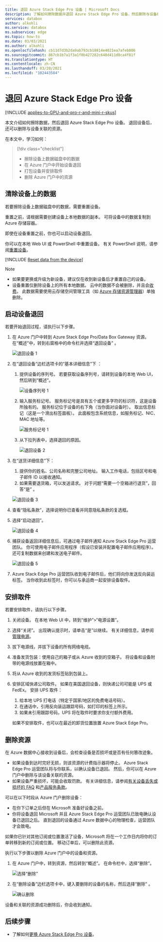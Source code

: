 ```yaml
---
title: 退回 Azure Stack Edge Pro 设备 | Microsoft Docs
description: 了解如何擦除数据并退回 Azure Stack Edge Pro 设备，然后删除与设备相关的资源。
services: databox
author: alkohli
ms.service: databox
ms.subservice: edge
ms.topic: how-to
ms.date: 03/03/2021
ms.author: alkohli
ms.openlocfilehash: cb11d7d3b2da9ab793cb18814e4021ea7afeb806
ms.sourcegitcommit: 867cb1b7a1f3a1f0b427282c648d411d0ca4f81f
ms.translationtype: HT
ms.contentlocale: zh-CN
ms.lasthandoff: 03/20/2021
ms.locfileid: "102443584"
---
```

# <a name="return-your-azure-stack-edge-pro-device"></a>退回 Azure Stack Edge Pro 设备

[!INCLUDE [applies-to-GPU-and-pro-r-and-mini-r-skus](../../includes/azure-stack-edge-applies-to-gpu-pro-r-mini-r-sku.md)]

本文介绍如何擦除数据，然后退回 Azure Stack Edge Pro 设备。 退回设备后，还可以删除与设备关联的资源。

在本文中，学习如何：

> [!div class="checklist"]
>
> * 擦除设备上数据磁盘中的数据
> * 在 Azure 门户中开始设备退回
> * 打包设备并安排取件
> * 删除 Azure 门户中的资源

## <a name="erase-data-from-the-device"></a>清除设备上的数据

若要擦除设备上数据磁盘中的数据，需要重置设备。

重置之前，请根据需要创建设备上本地数据的副本。 可将设备中的数据复制到 Azure 存储容器。 

即使在设备重置之前，你也可以启动设备退回。

你可以在本地 Web UI 或 PowerShell 中重置设备。 有关 PowerShell 说明，请参阅[重置设备](./azure-stack-edge-connect-powershell-interface.md#reset-your-device)。

[!INCLUDE [Reset data from the device](../../includes/azure-stack-edge-device-reset.md)]

> [!NOTE]
> - 如果要更换或升级为新设备，建议仅在收到新设备后才重置自己的设备。
> - 设备重置仅删除设备上的所有本地数据。 云中的数据不会被删除，并且会[收费](https://azure.microsoft.com/pricing/details/storage/)。 此数据需要使用云存储空间管理工具（如 [Azure 存储资源管理器](https://azure.microsoft.com/features/storage-explorer/)）单独删除。

## <a name="initiate-device-return"></a>启动设备退回

若要开始退回过程，请执行以下步骤。

1. 在 Azure 门户中转到 Azure Stack Edge Pro/Data Box Gateway 资源。 在“概述”中，转到右窗格中的命令栏并选择“退回设备” 。 

    ![退回设备 1](media/azure-stack-edge-return-device/return-device-1.png)  

2. 在“退回设备”边栏选项卡的“基本详细信息”下 ：

    1. 提供设备的序列号。 若要获取设备序列号，请转到设备的本地 Web UI，然后转到“概述”。  
    
       ![设备序列号 1](media/azure-stack-edge-return-device/device-serial-number-1.png) 

    2. 输入服务标记号。 服务标记号是具有五个或更多字符的标识符，这是设备所独有的。 服务标记位于设备的右下角（当你面对设备时）。 取出信息标记（这是一个滑出标签面板）。 此面板包含系统信息，如服务标记、NIC、MAC 地址等。 
    
       ![服务标记号 1](media/azure-stack-edge-return-device/service-tag-number-1.png)

    3. 从下拉列表中，选择退回的原因。

       ![退回设备 2](media/azure-stack-edge-return-device/return-device-2.png) 

3. 在“送货详细信息”下：

    1. 提供你的姓名、公司名称和完整公司地址。 输入工作电话，包括区号和电子邮件 ID 以接收通知。
    2. 如果需要退货箱，可以发送请求。 对于问题“需要一个空箱进行退货”，回答“是” 。

    ![退回设备 3](media/azure-stack-edge-return-device/return-device-3.png)

4. 查看“隐私条款”，选择说明你已查看并同意隐私条款的复选框。

5. 选择“启动退回”。

    ![退回设备 4](media/azure-stack-edge-return-device/return-device-4.png) 

6. 捕获设备返回详细信息后，可通过电子邮件通知 Azure Stack Edge Pro 运营团队。 你可使用电子邮件应用程序（假设已安装并配置电子邮件应用程序）。 还可复制数据来创建和发送电子邮件。

    ![退回设备 5](media/azure-stack-edge-return-device/return-device-5.png) 

7. Azure Stack Edge Pro 运营团队收到电子邮件后，他们将向你发送反向装运标签。 当你收到此标签时，你可以与承运商一起安排设备取件。 

## <a name="schedule-a-pickup"></a>安排取件

若要安排取件，请执行以下步骤。

1. 关闭设备。 在本地 Web UI 中，转到“维护”>“电源设置”。
2. 选择“关闭”。 出现确认提示时，请单击“是”以继续。 有关详细信息，请参阅[管理电源](../databox-gateway/data-box-gateway-manage-access-power-connectivity-mode.md#manage-power)。
3. 拔下电源线，并拔下设备的所有网络电缆。
4. 准备发货包装：使用自己的箱子或从 Azure 收到的空箱子。 将设备和设备附带的电源线放置在箱中。
5. 将从 Azure 收到的发货标签贴到包装上。
6. 安排区域快递公司取件。 如果在美国退回设备，则快递公司可能是 UPS 或 FedEx。 安排 UPS 取件：

    1. 给本地 UPS 打电话（特定于国家/地区的免费电话号码）。
    2. 在通话中，引用反向装运跟踪号码，如打印的标签上所示。
    3. 如果未引用跟踪号码，UPS 将在取件时要求你支付额外费用。

    如果不安排取件，也可以在最近的卸货位置放置 Azure Stack Edge Pro。

## <a name="delete-the-resource"></a>删除资源

在 Azure 数据中心接收到设备后，会检查设备是否损坏或是否有任何篡改迹象。

- 如果设备到达时完好无损，则该资源的计费指示器将停止。 Azure Stack Edge Pro 运营团队将与你联系，以确认设备已退回。 然后，你可以在 Azure 门户中删除与该设备关联的资源。
- 如果设备严重损坏，可能会收取罚款。 有关详细信息，请参阅[有关设备丢失或损坏的 FAQ](https://azure.microsoft.com/pricing/details/databox/edge/) 和[产品服务条款](https://www.microsoft.com/licensing/product-licensing/products)。  


可以在以下时段从 Azure 门户删除设备：

- 在你下订单之后但在 Microsoft 准备好设备之前。
- 你将设备退回 Microsoft 并且 Azure Stack Edge Pro 运营团队已致电确认设备已退回之后。 直到退回的设备通过 Azure 数据中心的物理检查，运营团队才会致电。

如果你已针对其他订阅或位置激活了设备，Microsoft 将在一个工作日内将你的订单转移到新的订阅或位置。 移动订单后，可以删除此资源。


执行以下步骤以删除 Azure 门户中的设备和资源。

1. 在 Azure 门户中，转到资源，然后转到“概述”。 在命令栏中，选择“删除”。

    ![选择“删除”](media/azure-stack-edge-return-device/delete-resource-1.png)

2. 在“删除设备”边栏选项卡中，键入要删除的设备的名称，然后选择“删除” 。

    ![确认删除](media/azure-stack-edge-return-device/delete-resource-2.png)

设备和关联的资源成功删除后，你会收到通知。


## <a name="next-steps"></a>后续步骤

- 了解如何[更换 Azure Stack Edge Pro 设备](azure-stack-edge-replace-device.md)。